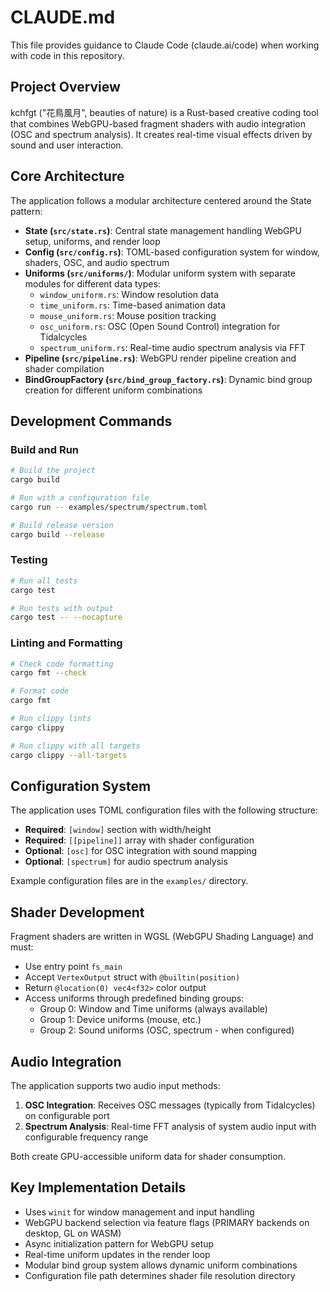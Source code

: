 # CLAUDE.md

This file provides guidance to Claude Code (claude.ai/code) when working with code in this repository.

## Project Overview

kchfgt ("花鳥風月", beauties of nature) is a Rust-based creative coding tool that combines WebGPU-based fragment shaders with audio integration (OSC and spectrum analysis). It creates real-time visual effects driven by sound and user interaction.

## Core Architecture

The application follows a modular architecture centered around the State pattern:

- **State (`src/state.rs`)**: Central state management handling WebGPU setup, uniforms, and render loop
- **Config (`src/config.rs`)**: TOML-based configuration system for window, shaders, OSC, and audio spectrum
- **Uniforms (`src/uniforms/`)**: Modular uniform system with separate modules for different data types:
  - `window_uniform.rs`: Window resolution data
  - `time_uniform.rs`: Time-based animation data
  - `mouse_uniform.rs`: Mouse position tracking
  - `osc_uniform.rs`: OSC (Open Sound Control) integration for Tidalcycles
  - `spectrum_uniform.rs`: Real-time audio spectrum analysis via FFT
- **Pipeline (`src/pipeline.rs`)**: WebGPU render pipeline creation and shader compilation
- **BindGroupFactory (`src/bind_group_factory.rs`)**: Dynamic bind group creation for different uniform combinations

## Development Commands

### Build and Run
```bash
# Build the project
cargo build

# Run with a configuration file
cargo run -- examples/spectrum/spectrum.toml

# Build release version
cargo build --release
```

### Testing
```bash
# Run all tests
cargo test

# Run tests with output
cargo test -- --nocapture
```

### Linting and Formatting
```bash
# Check code formatting
cargo fmt --check

# Format code
cargo fmt

# Run clippy lints
cargo clippy

# Run clippy with all targets
cargo clippy --all-targets
```

## Configuration System

The application uses TOML configuration files with the following structure:

- **Required**: `[window]` section with width/height
- **Required**: `[[pipeline]]` array with shader configuration
- **Optional**: `[osc]` for OSC integration with sound mapping
- **Optional**: `[spectrum]` for audio spectrum analysis

Example configuration files are in the `examples/` directory.

## Shader Development

Fragment shaders are written in WGSL (WebGPU Shading Language) and must:
- Use entry point `fs_main`
- Accept `VertexOutput` struct with `@builtin(position)`
- Return `@location(0) vec4<f32>` color output
- Access uniforms through predefined binding groups:
  - Group 0: Window and Time uniforms (always available)
  - Group 1: Device uniforms (mouse, etc.)
  - Group 2: Sound uniforms (OSC, spectrum - when configured)

## Audio Integration

The application supports two audio input methods:

1. **OSC Integration**: Receives OSC messages (typically from Tidalcycles) on configurable port
2. **Spectrum Analysis**: Real-time FFT analysis of system audio input with configurable frequency range

Both create GPU-accessible uniform data for shader consumption.

## Key Implementation Details

- Uses `winit` for window management and input handling
- WebGPU backend selection via feature flags (PRIMARY backends on desktop, GL on WASM)
- Async initialization pattern for WebGPU setup
- Real-time uniform updates in the render loop
- Modular bind group system allows dynamic uniform combinations
- Configuration file path determines shader file resolution directory